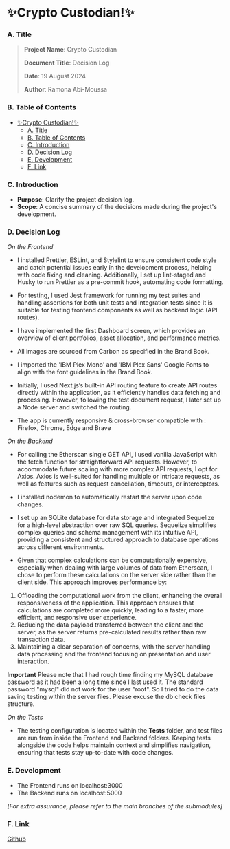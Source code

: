 # ✨Crypto Custodian!✨
### A. Title
> **Project Name**: Crypto Custodian
> 
> **Document Title**: Decision Log
> 
> **Date**: 19 August 2024
> 
> **Author**: Ramona Abi-Moussa

### B. Table of Contents
- [✨Crypto Custodian!✨](#crypto-custodian)
    - [A. Title](#a-title)
    - [B. Table of Contents](#b-table-of-contents)
    - [C. Introduction](#c-introduction)
    - [D. Decision Log](#d-decision-log)
    - [E. Development](#e-development)
    - [F. Link](#f-link)

### C. Introduction
- **Purpose**: Clarify the project decision log.
- **Scope**:  A concise summary of the decisions made during the project's development.

### D. Decision Log

*On the Frontend* 

-  	I installed Prettier, ESLint, and Stylelint to ensure consistent code style and catch potential issues early in the development process, helping with code fixing and cleaning. Additionally, I set up lint-staged and Husky to run Prettier as a pre-commit hook, automating code formatting.

-  	For testing, I used Jest framework for running my test suites and handling assertions for both unit tests and integration tests since It is suitable for testing frontend components as well as backend logic (API routes).

- I have implemented the first Dashboard screen, which provides an overview of
client portfolios, asset allocation, and performance metrics.


- All images are sourced from Carbon as specified in the Brand Book.

- I imported the 'IBM Plex Mono' and 'IBM Plex Sans' Google Fonts to align with the font guidelines in the Brand Book.

- Initially, I used Next.js’s built-in API routing feature to create API routes directly within the application, as it efficiently handles data fetching and processing. However, following the test document request, I later set up a Node server and switched the routing.

- The app is currently responsive & cross-browser compatible with : Firefox, Chrome, Edge and Brave


*On the Backend*

- For calling the Etherscan single GET API, I used vanilla JavaScript with the fetch function for straightforward API requests. However, to accommodate future scaling with more complex API requests, I opt for Axios. Axios is well-suited for handling multiple or intricate requests, as well as features such as request cancellation, timeouts, or interceptors.

- I installed nodemon to automatically restart the server upon code changes.

- I set up an SQLite database for data storage and integrated Sequelize for a high-level abstraction over raw SQL queries. Sequelize simplifies complex queries and schema management with its intuitive API, providing a consistent and structured approach to database operations across different environments.

- Given that complex calculations can be computationally expensive, especially when dealing with large volumes of data from Etherscan, I chose to perform these calculations on the server side rather than the client side. This approach improves performance by:

1. Offloading the computational work from the client, enhancing the overall responsiveness of the application.
This approach ensures that calculations are completed more quickly, leading to a faster, more efficient, and responsive user experience.
2. Reducing the data payload transferred between the client and the server, as the server returns pre-calculated results rather than raw transaction data.
3. Maintaining a clear separation of concerns, with the server handling data processing and the frontend focusing on presentation and user interaction.

__Important__ Please note that I had rough time finding my MySQL database password as it had been a long time since I last used it. The standard password "mysql" did not work for the user "root". So I tried to do the data saving testing within the server files. Please excuse the db check files structure. 


*On the Tests*

- The testing configuration is located within the __Tests__ folder, and test files are run from inside the Frontend and Backend folders. Keeping tests alongside the code helps maintain context and simplifies navigation, ensuring that tests stay up-to-date with code changes.

### E. Development

- The Frontend runs on localhost:3000
- The Backend runs on localhost:5000

*[For extra assurance, please refer to the main branches of the submodules]*

### F. Link
   [Github]

   [Github]: <https://github.com/am-ramona/CryptoCustodian>
  
